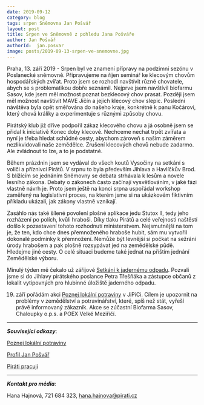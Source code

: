 ```yaml
---
date: 2019-09-12
category: blog
tags: srpen Sněmovna Jan Pošvář
layout: post
title: Srpen ve Sněmovně z pohledu Jana Pošváře
author: Jan Pošvář
authorId:  jan.posvar
image: posts/2019-09-13-srpen-ve-snemovne.jpg
---
```


Praha, 13. září 2019 - Srpen byl ve znamení přípravy na podzimní sezónu v Poslanecké sněmovně. Připravujeme na říjen seminář ke klecovým chovům hospodářských zvířat. Proto jsem se rozhodl navštívit různé chovatele, abych se s problematikou dobře seznámil. Nejprve jsem navštívil biofarmu Sasov, kde jsem měl možnost poznat bezklecový chov prasat. Později jsem měl možnost navštívit MAVE Jičín a jejich klecový chov slepic. Poslední návštěva byla opět směřována do našeho kraje, konkrétně k panu Kočárovi, který chová králíky a experimentuje s různými způsoby chovu. 

Pirátský klub již dříve podpořil zákaz klecového chovu a já osobně jsem se přidal k iniciativě Konec doby klecové. Nechceme nechat trpět zvířata a nyní je třeba hledat schůdné cesty, abychom zároveň s naším záměrem nezlikvidovali naše zemědělce. Zrušení klecových chovů nebude zadarmo. Ale zvládnout to lze, a to je podstatné. 
 
Během prázdnin jsem se vydával do všech koutů Vysočiny na setkání s voliči a příznivci Pirátů. V srpnu to byla především Jihlava a Havlíčkův Brod. S blížícím se jednáním Sněmovny se debata strhávala k lesům a novele lesního zákona. Debaty o zákonech často začínají vysvětlováním, v jaké fázi vlastně návrh je. Proto jsem ještě na konci srpna uspořádal workshop zaměřený na legislativní proces, na kterém jsme si na ukázkovém fiktivním příkladu ukázali, jak zákony vlastně vznikají.
 
Zasáhlo nás také šílené povolení plošné aplikace jedu Stutox II, tedy jeho rozházení po polích, kvůli hraboši. Díky tlaku Pirátů a celé veřejnosti naštěstí došlo k pozastavení tohoto rozhodnutí ministerstvem. Nejsmutnější na tom je, že ten, kdo chce dnes přemnoženého hraboše hubit, sám mu vytvořil dokonalé podmínky k přemnožení. Nemůže být levnější si počkat na sežrání úrody hrabošem a pak plošně rozsypávat jed na zemědělské půdě. Hledejme jiné cesty. O celé situaci budeme také jednat na příštím jednání Zemědělské výboru.
  
Minulý týden mě čekalo už zářijové [Setkání k jadernému odpadu](https://www.facebook.com/events/2415830378676487/). Pozvali jsme si do Jihlavy pirátského poslance Petra Třešňáka a zástupce občanů z lokalit vytipovných pro hlubinné úložiště jaderného odpadu. 

19. září pořádám akci [Poznej lokální potraviny](https://www.facebook.com/events/2454071054871529/) v JiPiCi. Cílem je upozornit na problémy v zemědělství a potravinářství, které, spíš než stát, vyřeší právě informovaný zákazník. Akce se zúčastní Biofarma Sasov, Chaloupky o.p.s. a POEX Velké Meziříčí.

---

***Související odkazy***:

[Poznej lokální potraviny](https://www.facebook.com/events/2454071054871529/)

[Profil Jan Pošvář]( https://www.pirati.cz/lide/jan-posvar/)

[Piráti pracují](https://piratipracuji.cz/)

---

***Kontakt pro média***:

Hana Hajnová, 721 684 323, hana.hajnova@pirati.cz
